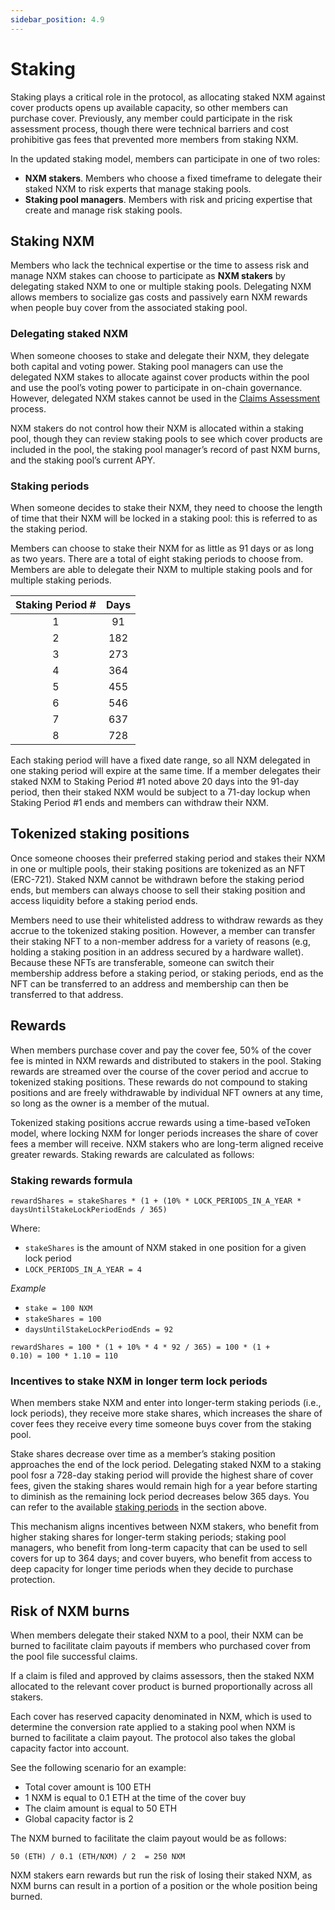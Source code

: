 ```yaml
---
sidebar_position: 4.9
---
```


# Staking

Staking plays a critical role in the protocol, as allocating staked NXM against cover products opens up available capacity, so other members can purchase cover. Previously, any member could participate in the risk assessment process, though there were technical barriers and cost prohibitive gas fees that prevented more members from staking NXM.

In the updated staking model, members can participate in one of two roles:
* **NXM stakers**. Members who choose a fixed timeframe to delegate their staked NXM to risk experts that manage staking pools.
* **Staking pool managers**. Members with risk and pricing expertise that create and manage risk staking pools.

## Staking NXM

Members who lack the technical expertise or the time to assess risk and manage NXM stakes can choose to participate as **NXM stakers** by delegating staked NXM to one or multiple staking pools. Delegating NXM allows members to socialize gas costs and passively earn NXM rewards when people buy cover from the associated staking pool.

### Delegating staked NXM

When someone chooses to stake and delegate their NXM, they delegate both capital and voting power. Staking pool managers can use the delegated NXM stakes to allocate against cover products within the pool and use the pool’s voting power to participate in on-chain governance. However, delegated NXM stakes cannot be used in the [Claims Assessment](/protocol/claims-assessment) process.

NXM stakers do not control how their NXM is allocated within a staking pool, though they can review staking pools to see which cover products are included in the pool, the staking pool manager’s record of past NXM burns, and the staking pool’s current APY.

### Staking periods

When someone decides to stake their NXM, they need to choose the length of time that their NXM will be locked in a staking pool: this is referred to as the staking period.

Members can choose to stake their NXM for as little as 91 days or as long as two years. There are a total of eight staking periods to choose from. Members are able to delegate their NXM to multiple staking pools and for multiple staking periods.

| Staking Period # | Days |
| :--------------: | :--: |
| 1                | 91   |
| 2                | 182  |
| 3                | 273  |
| 4                | 364  |
| 5                | 455  |
| 6                | 546  |
| 7                | 637  |
| 8                | 728  |

Each staking period will have a fixed date range, so all NXM delegated in one staking period will expire at the same time. If a member delegates their staked NXM to Staking Period #1 noted above 20 days into the 91-day period, then their staked NXM would be subject to a 71-day lockup when Staking Period #1 ends and members can withdraw their NXM.

## Tokenized staking positions

Once someone chooses their preferred staking period and stakes their NXM in one or multiple pools, their staking positions are tokenized as an NFT (ERC-721). Staked NXM cannot be withdrawn before the staking period ends, but members can always choose to sell their staking position and access liquidity before a staking period ends.

Members need to use their whitelisted address to withdraw rewards as they accrue to the tokenized staking position. However, a member can transfer their staking NFT to a non-member address for a variety of reasons (e.g, holding a staking position in an address secured by a hardware wallet). Because these NFTs are transferable, someone can switch their membership address before a staking period, or staking periods, end as the NFT can be transferred to an address and membership can then be transferred to that address.

## Rewards

When members purchase cover and pay the cover fee, 50% of the cover fee is minted in NXM rewards and distributed to stakers in the pool. Staking rewards are streamed over the course of the cover period and accrue to tokenized staking positions. These rewards do not compound to staking positions and are freely withdrawable by individual NFT owners at any time, so long as the owner is a member of the mutual.

Tokenized staking positions accrue rewards using a time-based veToken model, where locking NXM for longer periods increases the share of cover fees a member will receive. NXM stakers who are long-term aligned receive greater rewards. Staking rewards are calculated as follows:

### Staking rewards formula

<p><code>rewardShares = stakeShares * (1 + (10% * LOCK_PERIODS_IN_A_YEAR * daysUntilStakeLockPeriodEnds / 365)</code></p>

Where:
* <code>stakeShares</code> is the amount of NXM staked in one position for a given lock period
* <code>LOCK_PERIODS_IN_A_YEAR = 4</code>

*Example*
* <code>stake = 100 NXM</code>
* <code>stakeShares = 100</code>
* <code>daysUntilStakeLockPeriodEnds = 92</code>

<code>rewardShares = 100 * (1 + 10% * 4 * 92 / 365) = 100 * (1 + 0.10) = 100 * 1.10 = 110</code>

### Incentives to stake NXM in longer term lock periods

When members stake NXM and enter into longer-term staking periods (i.e., lock periods), they receive more stake shares, which increases the share of cover fees they receive every time someone buys cover from the staking pool.

Stake shares decrease over time as a member’s staking position approaches the end of the lock period. Delegating staked NXM to a staking pool fosr a 728-day staking period will provide the highest share of cover fees, given the staking shares would remain high for a year before starting to diminish as the remaining lock period decreases below 365 days. You can refer to the available [staking periods](/protocol/staking/#staking-periods) in the section above.

This mechanism aligns incentives between NXM stakers, who benefit from higher staking shares for longer-term staking periods; staking pool managers, who benefit from long-term capacity that can be used to sell covers for up to 364 days; and cover buyers, who benefit from access to deep capacity for longer time periods when they decide to purchase protection.

## Risk of NXM burns

When members delegate their staked NXM to a pool, their NXM can be burned to facilitate claim payouts if members who purchased cover from the pool file successful claims.

If a claim is filed and approved by claims assessors, then the staked NXM allocated to the relevant cover product is burned proportionally across all stakers.

Each cover has reserved capacity denominated in NXM, which is used to determine the conversion rate applied to a staking pool when NXM is burned to facilitate a claim payout. The protocol also takes the global capacity factor into account.

See the following scenario for an example:
* Total cover amount is 100 ETH
* 1 NXM is equal to 0.1 ETH at the time of the cover buy
* The claim amount is equal to 50 ETH
* Global capacity factor is 2

The NXM burned to facilitate the claim payout would be as follows:
<p><code>50 (ETH) / 0.1 (ETH/NXM) / 2  = 250 NXM</code></p>

NXM stakers earn rewards but run the risk of losing their staked NXM, as NXM burns can result in a portion of a position or the whole position being burned.
